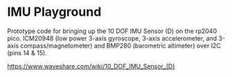 # IMU Playground

Prototype code for bringing up the 10 DOF IMU Sensor (D) on the rp2040 pico. ICM20948 (low power 3-axis gyroscope, 3-axis accelerometer, and 3-axis compass/magnetometer) and BMP280 (barometric altimeter) over I2C (pins 14 & 15).

https://www.waveshare.com/wiki/10_DOF_IMU_Sensor_(D)
